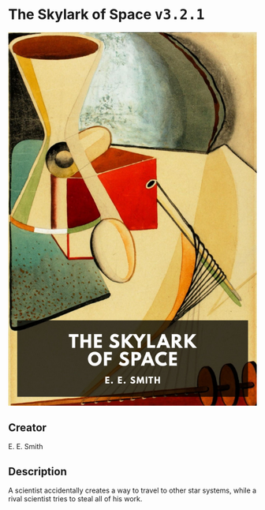 
# The Skylark of Space <kbd>v3.2.1</kbd>

<center>
  <img src="./cover-1024.jpg"/>
</center>

## Creator
E. E. Smith

## Description
A scientist accidentally creates a way to travel to other star systems, while a rival scientist tries to steal all of his work.
